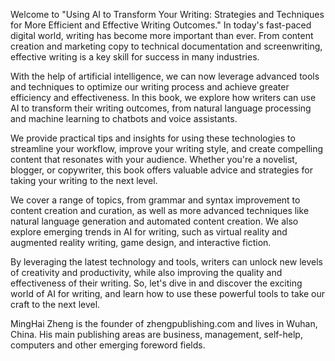 
Welcome to "Using AI to Transform Your Writing: Strategies and Techniques for More Efficient and Effective Writing Outcomes." In today's fast-paced digital world, writing has become more important than ever. From content creation and marketing copy to technical documentation and screenwriting, effective writing is a key skill for success in many industries.

With the help of artificial intelligence, we can now leverage advanced tools and techniques to optimize our writing process and achieve greater efficiency and effectiveness. In this book, we explore how writers can use AI to transform their writing outcomes, from natural language processing and machine learning to chatbots and voice assistants.

We provide practical tips and insights for using these technologies to streamline your workflow, improve your writing style, and create compelling content that resonates with your audience. Whether you're a novelist, blogger, or copywriter, this book offers valuable advice and strategies for taking your writing to the next level.

We cover a range of topics, from grammar and syntax improvement to content creation and curation, as well as more advanced techniques like natural language generation and automated content creation. We also explore emerging trends in AI for writing, such as virtual reality and augmented reality writing, game design, and interactive fiction.

By leveraging the latest technology and tools, writers can unlock new levels of creativity and productivity, while also improving the quality and effectiveness of their writing. So, let's dive in and discover the exciting world of AI for writing, and learn how to use these powerful tools to take our craft to the next level.

MingHai Zheng is the founder of zhengpublishing.com and lives in Wuhan, China. His main publishing areas are business, management, self-help, computers and other emerging foreword fields.
